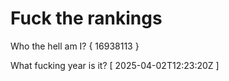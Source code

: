 # Fuck the rankings

Who the hell am I?
{ 16938113 }

What fucking year is it?
[ 2025-04-02T12:23:20Z ]
